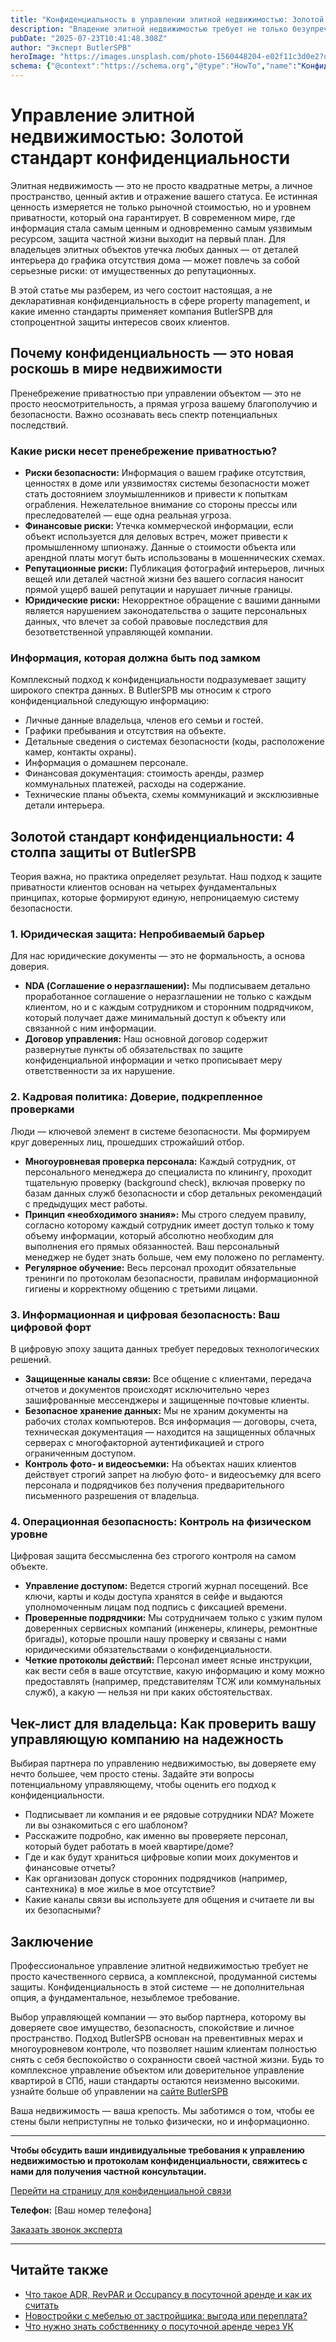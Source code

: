```yaml
---
title: "Конфиденциальность в управлении элитной недвижимостью: Золотой стандарт ButlerSPB"
description: "Владение элитной недвижимостью требует не только безупречного сервиса, но и абсолютной конфиденциальности. В новой статье блога ButlerSPB мы разбираем, почему приватность является ключевым активом для наших клиентов. Узнайте о рисках, связанных с утечкой информации, и о стандартах безопасности, которые мы применяем для защиты персональных данных, финансовых сведений и личной жизни владельцев: от строгой проверки персонала до использования зашифрованных каналов связи и юридически обязывающих соглашений о неразглашении."
pubDate: "2025-07-23T10:41:48.308Z"
author: "Эксперт ButlerSPB"
heroImage: "https://images.unsplash.com/photo-1560448204-e02f11c3d0e2?q=80&w=2070&auto=format&fit=crop"
schema: {"@context":"https://schema.org","@type":"HowTo","name":"Конфиденциальность в управлении элитной недвижимостью: Золотой стандарт ButlerSPB","description":"Владение элитной недвижимостью требует не только безупречного сервиса, но и абсолютной конфиденциальности. В новой статье блога ButlerSPB мы разбираем, почему приватность является ключевым активом для наших клиентов. Узнайте о рисках, связанных с утечкой информации, и о стандартах безопасности, которые мы применяем для защиты персональных данных, финансовых сведений и личной жизни владельцев: от строгой проверки персонала до использования зашифрованных каналов связи и юридически обязывающих соглашений о неразглашении.","image":{"@type":"ImageObject","url":"https://images.unsplash.com/photo-1560448204-e02f11c3d0e2?q=80&w=2070&auto=format&fit=crop"},"aggregateRating":{"@type":"AggregateRating","ratingValue":"4.9","reviewCount":361,"bestRating":"5","worstRating":"1"},"publisher":{"@type":"Organization","name":"Блог ButlerSPB","logo":{"@type":"ImageObject","url":"https://butlerspb-blog.netlify.app/favicon.ico"}},"mainEntityOfPage":{"@type":"WebPage","@id":"https://butlerspb-blog.netlify.app/blog/upravlenie-elitnoy-nedvizhimostyu-trebovaniya-k-konfidencialnosti/"}}
---
```


# Управление элитной недвижимостью: Золотой стандарт конфиденциальности

Элитная недвижимость — это не просто квадратные метры, а личное пространство, ценный актив и отражение вашего статуса. Ее истинная ценность измеряется не только рыночной стоимостью, но и уровнем приватности, который она гарантирует. В современном мире, где информация стала самым ценным и одновременно самым уязвимым ресурсом, защита частной жизни выходит на первый план. Для владельцев элитных объектов утечка любых данных — от деталей интерьера до графика отсутствия дома — может повлечь за собой серьезные риски: от имущественных до репутационных.

В этой статье мы разберем, из чего состоит настоящая, а не декларативная конфиденциальность в сфере property management, и какие именно стандарты применяет компания ButlerSPB для стопроцентной защиты интересов своих клиентов.

## Почему конфиденциальность — это новая роскошь в мире недвижимости

Пренебрежение приватностью при управлении объектом — это не просто неосмотрительность, а прямая угроза вашему благополучию и безопасности. Важно осознавать весь спектр потенциальных последствий.

### Какие риски несет пренебрежение приватностью?

*   **Риски безопасности:** Информация о вашем графике отсутствия, ценностях в доме или уязвимостях системы безопасности может стать достоянием злоумышленников и привести к попыткам ограбления. Нежелательное внимание со стороны прессы или преследователей — еще одна реальная угроза.
*   **Финансовые риски:** Утечка коммерческой информации, если объект используется для деловых встреч, может привести к промышленному шпионажу. Данные о стоимости объекта или арендной платы могут быть использованы в мошеннических схемах.
*   **Репутационные риски:** Публикация фотографий интерьеров, личных вещей или деталей частной жизни без вашего согласия наносит прямой ущерб вашей репутации и нарушает личные границы.
*   **Юридические риски:** Некорректное обращение с вашими данными является нарушением законодательства о защите персональных данных, что влечет за собой правовые последствия для безответственной управляющей компании.

### Информация, которая должна быть под замком

Комплексный подход к конфиденциальности подразумевает защиту широкого спектра данных. В ButlerSPB мы относим к строго конфиденциальной следующую информацию:

*   Личные данные владельца, членов его семьи и гостей.
*   Графики пребывания и отсутствия на объекте.
*   Детальные сведения о системах безопасности (коды, расположение камер, контакты охраны).
*   Информация о домашнем персонале.
*   Финансовая документация: стоимость аренды, размер коммунальных платежей, расходы на содержание.
*   Технические планы объекта, схемы коммуникаций и эксклюзивные детали интерьера.

## Золотой стандарт конфиденциальности: 4 столпа защиты от ButlerSPB

Теория важна, но практика определяет результат. Наш подход к защите приватности клиентов основан на четырех фундаментальных принципах, которые формируют единую, непроницаемую систему безопасности.

### 1. Юридическая защита: Непробиваемый барьер

Для нас юридические документы — это не формальность, а основа доверия.
*   **NDA (Соглашение о неразглашении):** Мы подписываем детально проработанное соглашение о неразглашении не только с каждым клиентом, но и с каждым сотрудником и сторонним подрядчиком, который получает даже минимальный доступ к объекту или связанной с ним информации.
*   **Договор управления:** Наш основной договор содержит развернутые пункты об обязательствах по защите конфиденциальной информации и четко прописывает меру ответственности за их нарушение.

### 2. Кадровая политика: Доверие, подкрепленное проверками

Люди — ключевой элемент в системе безопасности. Мы формируем круг доверенных лиц, прошедших строжайший отбор.
*   **Многоуровневая проверка персонала:** Каждый сотрудник, от персонального менеджера до специалиста по клинингу, проходит тщательную проверку (background check), включая проверку по базам данных служб безопасности и сбор детальных рекомендаций с предыдущих мест работы.
*   **Принцип «необходимого знания»:** Мы строго следуем правилу, согласно которому каждый сотрудник имеет доступ только к тому объему информации, который абсолютно необходим для выполнения его прямых обязанностей. Ваш персональный менеджер не будет знать больше, чем ему положено по регламенту.
*   **Регулярное обучение:** Весь персонал проходит обязательные тренинги по протоколам безопасности, правилам информационной гигиены и корректному общению с третьими лицами.

### 3. Информационная и цифровая безопасность: Ваш цифровой форт

В цифровую эпоху защита данных требует передовых технологических решений.
*   **Защищенные каналы связи:** Все общение с клиентами, передача отчетов и документов происходят исключительно через зашифрованные мессенджеры и защищенные почтовые клиенты.
*   **Безопасное хранение данных:** Мы не храним документы на рабочих столах компьютеров. Вся информация — договоры, счета, техническая документация — находится на защищенных облачных серверах с многофакторной аутентификацией и строго ограниченным доступом.
*   **Контроль фото- и видеосъемки:** На объектах наших клиентов действует строгий запрет на любую фото- и видеосъемку для всего персонала и подрядчиков без получения предварительного письменного разрешения от владельца.

### 4. Операционная безопасность: Контроль на физическом уровне

Цифровая защита бессмысленна без строгого контроля на самом объекте.
*   **Управление доступом:** Ведется строгий журнал посещений. Все ключи, карты и коды доступа хранятся в сейфе и выдаются уполномоченным лицам под подпись с фиксацией времени.
*   **Проверенные подрядчики:** Мы сотрудничаем только с узким пулом доверенных сервисных компаний (инженеры, клинеры, ремонтные бригады), которые прошли нашу проверку и связаны с нами юридическими обязательствами о конфиденциальности.
*   **Четкие протоколы действий:** Персонал имеет ясные инструкции, как вести себя в ваше отсутствие, какую информацию и кому можно предоставлять (например, представителям ТСЖ или коммунальных служб), а какую — нельзя ни при каких обстоятельствах.

## Чек-лист для владельца: Как проверить вашу управляющую компанию на надежность

Выбирая партнера по управлению недвижимостью, вы доверяете ему нечто большее, чем просто стены. Задайте эти вопросы потенциальному управляющему, чтобы оценить его подход к конфиденциальности.

*   Подписывает ли компания и ее рядовые сотрудники NDA? Можете ли вы ознакомиться с его шаблоном?
*   Расскажите подробно, как именно вы проверяете персонал, который будет работать в моей квартире/доме?
*   Где и как будут храниться цифровые копии моих документов и финансовые отчеты?
*   Как организован допуск сторонних подрядчиков (например, сантехника) в мое жилье в мое отсутствие?
*   Какие каналы связи вы используете для общения и считаете ли вы их безопасными?

## Заключение

Профессиональное управление элитной недвижимостью требует не просто качественного сервиса, а комплексной, продуманной системы защиты. Конфиденциальность в этой системе — не дополнительная опция, а фундаментальное, незыблемое требование.

Выбор управляющей компании — это выбор партнера, которому вы доверяете свое имущество, безопасность, спокойствие и личное пространство. Подход ButlerSPB основан на превентивных мерах и многоуровневом контроле, что позволяет нашим клиентам полностью снять с себя беспокойство о сохранности своей частной жизни. Будь то комплексное управление объектом или доверительное управление квартирой в СПб, наши стандарты остаются неизменно высокими. узнайте больше об управлении на <a href="https://butlerspb.ru/rent" target="_blank" rel="nofollow">сайте ButlerSPB</a>

Ваша недвижимость — ваша крепость. Мы заботимся о том, чтобы ее стены были неприступны не только физически, но и информационно.

---

**Чтобы обсудить ваши индивидуальные требования к управлению недвижимостью и протоколам конфиденциальности, свяжитесь с нами для получения частной консультации.**

[Перейти на страницу для конфиденциальной связи](#)

**Телефон:** [Ваш номер телефона]

[Заказать звонок эксперта](#)

---

## Читайте также

*   [Что такое ADR, RevPAR и Occupancy в посуточной аренде и как их считать](/blog/chto-takoe-adr-revpar-i-occupancy-v-posutochnoy-arende-i-kak-ih-schitat/)
*   [Новостройки с мебелью от застройщика: выгода или переплата?](/blog/novostroyki-s-mebelyu-ot-zastroyschika-vygoda-ili-pereplata/)
*   [Что нужно знать собственнику о посуточной аренде через УК](/blog/chto-nuzhno-znat-sobstvenniku-o-posutochnoy-arende-cherez-uk/)
